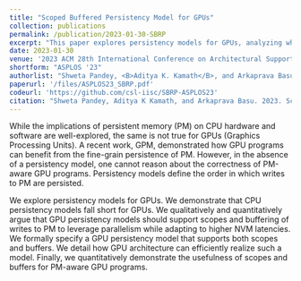 ```yaml
---
title: "Scoped Buffered Persistency Model for GPUs"
collection: publications
permalink: /publication/2023-01-30-SBRP
excerpt: "This paper explores persistency models for GPUs, analyzing whether CPU persistency models are suitable for GPU architecture and the needs of GPU applications (spoiler: they aren't). We investigate how to express persistency models for intra-thread and inter-thread persist memory order (PMO) for GPU programs. We then look at how to design the hardware architecture necessary to implement these operations efficiently."
date: 2023-01-30
venue: '2023 ACM 28th International Conference on Architectural Support for Programming Languages and Operating Systems (ASPLOS)'
shortform: "ASPLOS '23"
authorlist: "Shweta Pandey, <B>Aditya K. Kamath</B>, and Arkaprava Basu"
paperurl: '/files/ASPLOS23_SBRP.pdf'
codeurl: 'https://github.com/csl-iisc/SBRP-ASPLOS23'
citation: "Shweta Pandey, Aditya K Kamath, and Arkaprava Basu. 2023. Scoped Buffered Persistency Model for GPUs. In Proceedings of the 28th ACM International Conference on Architectural Support for Programming Languages and Operating Systems, Volume 2 (ASPLOS 2023). Association for Computing Machinery, New York, NY, USA, 688–701. https://doi.org/10.1145/3575693.3575749"
---
```

While the implications of persistent memory (PM) on CPU hardware and software are well-explored, the same is not true for GPUs (Graphics Processing Units). A recent work, GPM, demonstrated how GPU programs can benefit from the fine-grain persistence of PM. However, in the absence of a persistency model, one cannot reason about the correctness of PM-aware GPU programs. Persistency models define the order in which writes to PM are persisted.

We explore persistency models for GPUs. We demonstrate that CPU persistency models fall short for GPUs. We qualitatively and quantitatively argue that GPU persistency models should support scopes and buffering of writes to PM to leverage parallelism while adapting to higher NVM latencies. We formally specify a GPU persistency model that supports both scopes and buffers. We detail how GPU architecture can efficiently realize such a model. Finally, we quantitatively demonstrate the usefulness of scopes and buffers for PM-aware GPU programs.
